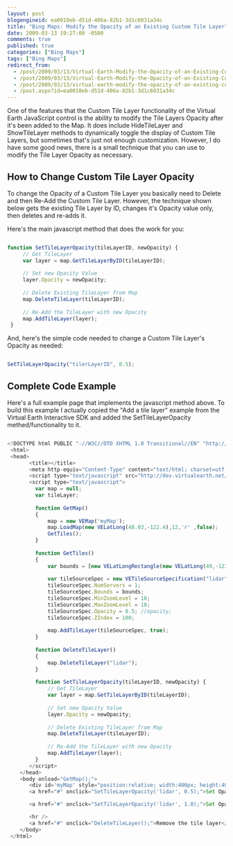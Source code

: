```yaml
---
layout: post
blogengineid: ea0010eb-d51d-406a-82b1-3d1c6031a34c
title: "Bing Maps: Modify the Opacity of an Existing Custom Tile Layer"
date: 2009-03-13 19:27:00 -0500
comments: true
published: true
categories: ["Bing Maps"]
tags: ["Bing Maps"]
redirect_from: 
  - /post/2009/03/13/Virtual-Earth-Modify-the-Opacity-of-an-Existing-Custom-Tile-Layer.aspx
  - /post/2009/03/13/Virtual-Earth-Modify-the-Opacity-of-an-Existing-Custom-Tile-Layer
  - /post/2009/03/13/virtual-earth-modify-the-opacity-of-an-existing-custom-tile-layer
  - /post.aspx?id=ea0010eb-d51d-406a-82b1-3d1c6031a34c
---
```

<!-- more -->

One of the features that the Custom Tile Layer functionality of the Virtual Earth JavaScript control is the ability to modify the Tile Layers Opacity after it's been added to the Map. It does include HideTileLayer and ShowTileLayer methods to dynamically toggle the display of Custom Tile Layers, but sometimes that's just not enough customization. However, I do have some good news, there is a small technique that you can use to modify the Tile Layer Opacity as necessary.

## How to Change Custom Tile Layer Opacity

To change the Opacity of a Custom Tile Layer you basically need to Delete and then Re-Add the Custom Tile Layer. However, the technique shown below gets the existing Tile Layer by ID, changes it's Opacity value only, then deletes and re-adds it.

Here's the main javascript method that does the work for you:

```javascript

function SetTileLayerOpacity(tileLayerID, newOpacity) {
     // Get TileLayer
     var layer = map.GetTileLayerByID(tileLayerID);
 
     // Set new Opacity Value
     layer.Opacity = newOpacity;
 
     // Delete Existing TileLayer from Map
     map.DeleteTileLayer(tileLayerID);
     
     // Re-Add the TileLayer with new Opacity
     map.AddTileLayer(layer);
 }

```

And, here's the simple code needed to change a Custom Tile Layer's Opacity as needed:

```javascript

SetTileLayerOpacity("tilerLayerID", 0.5);

```

## Complete Code Example

Here's a full example page that implements the javascript method above. To build this example I actually copied the "Add a tile layer" example from the Virtual Earth Interactive SDK and added the SetTileLayerOpacity methed/functionality to it.

```javascript

<!DOCTYPE html PUBLIC "-//W3C//DTD XHTML 1.0 Transitional//EN" "http://www.w3.org/TR/xhtml1/DTD/xhtml1-transitional.dtd">
 <html>
 <head>
       <title></title>
       <meta http-equiv="Content-Type" content="text/html; charset=utf-8">
       <script type="text/javascript" src="http://dev.virtualearth.net/mapcontrol/mapcontrol.ashx?v=6.2"></script>
       <script type="text/javascript">
         var map = null;
         var tileLayer;
          
         function GetMap()
         {
             map = new VEMap('myMap');
             map.LoadMap(new VELatLong(48.03,-122.4),12,'r' ,false);
             GetTiles();
         }   
          
         function GetTiles()
         {
             var bounds = [new VELatLongRectangle(new VELatLong(49,-123),new VELatLong(47,-121))];
 
             var tileSourceSpec = new VETileSourceSpecification("lidar", "http://dev.live.com/virtualearth/sdk/layers/lidar/%4.png");
             tileSourceSpec.NumServers = 1;
             tileSourceSpec.Bounds = bounds;
             tileSourceSpec.MinZoomLevel = 10;
             tileSourceSpec.MaxZoomLevel = 18;
             tileSourceSpec.Opacity = 0.5; //opacity;
             tileSourceSpec.ZIndex = 100;
 
             map.AddTileLayer(tileSourceSpec, true);
         }
         
         function DeleteTileLayer()
         {
             map.DeleteTileLayer("lidar");
         }
         
         function SetTileLayerOpacity(tileLayerID, newOpacity) {
             // Get TileLayer
             var layer = map.GetTileLayerByID(tileLayerID);
 
             // Set new Opacity Value
             layer.Opacity = newOpacity;
 
             // Delete Existing TileLayer from Map
             map.DeleteTileLayer(tileLayerID);
             
             // Re-Add the TileLayer with new Opacity
             map.AddTileLayer(layer);
         }
       </script>
    </head>
    <body onload="GetMap();">
       <div id='myMap' style="position:relative; width:400px; height:400px;"></div>
       <a href="#" onclick="SetTileLayerOpacity('lidar', 0.5);">Set Opacity to 0.5</a>

       <a href="#" onclick="SetTileLayerOpacity('lidar', 1.0);">Set Opacity to 1.0</a>

       <hr />
       <a href="#" onclick="DeleteTileLayer();">Remove the tile layer</a>
    </body>
 </html>

```
